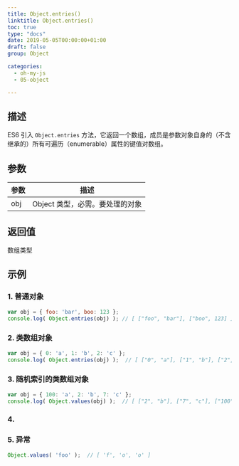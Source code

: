 ```yaml
---
title: Object.entries()
linktitle: Object.entries()
toc: true
type: "docs"
date: 2019-05-05T00:00:00+01:00
draft: false
group: Object

categories: 
  - oh-my-js
  - 05-object

---
```


## 描述

ES6 引入 `Object.entries` 方法，它返回一个数组，成员是参数对象自身的（不含继承的）所有可遍历（enumerable）属性的键值对数组。

## 参数

参数 | 描述
--- | ---
obj | Object 类型，必需。要处理的对象


## 返回值

数组类型

## 示例

### 1. 普通对象

```js
var obj = { foo: 'bar', boo: 123 };
console.log( Object.entries(obj) ); // [ ["foo", "bar"], ["boo", 123] ]
```

### 2. 类数组对象

```js
var obj = { 0: 'a', 1: 'b', 2: 'c' };
console.log( Object.entries(obj) );  // [ ["0", "a"], ["1", "b"], ["2", "c"] ]
```

### 3. 随机索引的类数组对象

```js
var obj = { 100: 'a', 2: 'b', 7: 'c' };
console.log( Object.values(obj) );  // [ ["2", "b"], ["7", "c"], ["100", "a"] ]
```

### 4. 

### 5. 异常

```js
Object.values( 'foo' );  // [ 'f', 'o', 'o' ] 
```
